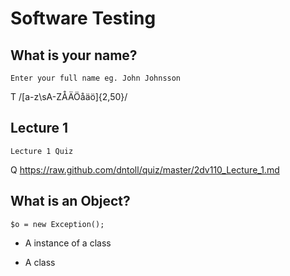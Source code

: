 # Software Testing

## What is your name?
	Enter your full name eg. John Johnsson
 T /[a-z\sA-ZÅÄÖåäö]{2,50}/

## Lecture 1
	Lecture 1 Quiz
 Q https://raw.github.com/dntoll/quiz/master/2dv110_Lecture_1.md

## What is an Object?
	$o = new Exception();
 + A instance of a class 
 - A class 
